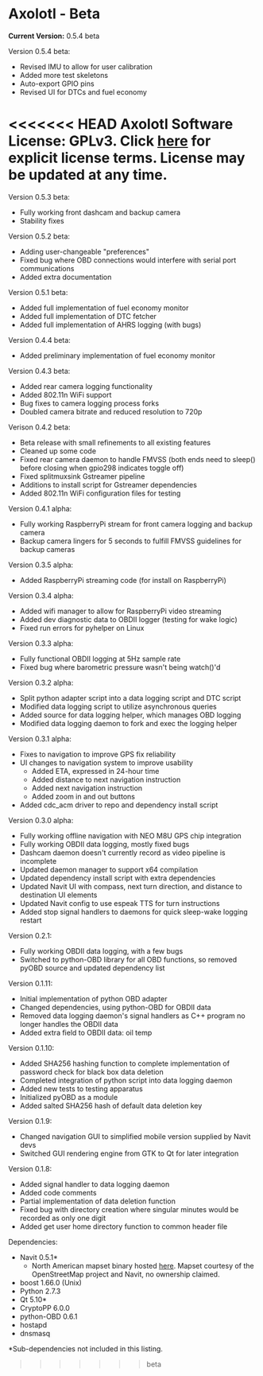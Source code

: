 # Axolotl - Beta
__Current Version:__ 0.5.4 beta

Version 0.5.4 beta:
- Revised IMU to allow for user calibration
- Added more test skeletons
- Auto-export GPIO pins
- Revised UI for DTCs and fuel economy

<<<<<<< HEAD
**Axolotl Software License**: GPLv3. Click [here](https://www.gnu.org/licenses/gpl-3.0.en.html) for explicit license terms. License may be updated at any time.
=======
Version 0.5.3 beta:
- Fully working front dashcam and backup camera
- Stability fixes

Version 0.5.2 beta:
- Adding user-changeable "preferences"
- Fixed bug where OBD connections would interfere with serial port communications
- Added extra documentation

Version 0.5.1 beta:
- Added full implementation of fuel economy monitor
- Added full implementation of DTC fetcher
- Added full implementation of AHRS logging (with bugs)

Version 0.4.4 beta:
- Added preliminary implementation of fuel economy monitor

Version 0.4.3 beta:
- Added rear camera logging functionality
- Added 802.11n WiFi support
- Bug fixes to camera logging process forks
- Doubled camera bitrate and reduced resolution to 720p

Verison 0.4.2 beta:
- Beta release with small refinements to all existing features
- Cleaned up some code
- Fixed rear camera daemon to handle FMVSS (both ends need to sleep() before closing when gpio298 indicates toggle off)
- Fixed splitmuxsink Gstreamer pipeline
- Additions to install script for Gstreamer dependencies
- Added 802.11n WiFi configuration files for testing

Version 0.4.1 alpha:
- Fully working RaspberryPi stream for front camera logging and backup camera
- Backup camera lingers for 5 seconds to fulfill FMVSS guidelines for backup cameras

Version 0.3.5 alpha:
- Added RaspberryPi streaming code (for install on RaspberryPi)

Version 0.3.4 alpha:
- Added wifi manager to allow for RaspberryPi video streaming
- Added dev diagnostic data to OBDII logger (testing for wake logic)
- Fixed run errors for pyhelper on Linux

Version 0.3.3 alpha:
- Fully functional OBDII logging at 5Hz sample rate
- Fixed bug where barometric pressure wasn't being watch()'d

Version 0.3.2 alpha:
- Split python adapter script into a data logging script and DTC script
- Modified data logging script to utilize asynchronous queries
- Added source for data logging helper, which manages OBD logging
- Modified data logging daemon to fork and exec the logging helper

Version 0.3.1 alpha:
- Fixes to navigation to improve GPS fix reliability
- UI changes to navigation system to improve usability
    - Added ETA, expressed in 24-hour time
    - Added distance to next navigation instruction
    - Added next navigation instruction
    - Added zoom in and out buttons
- Added cdc_acm driver to repo and dependency install script

Version 0.3.0 alpha:
- Fully working offline navigation with NEO M8U GPS chip integration
- Fully working OBDII data logging, mostly fixed bugs
- Dashcam daemon doesn't currently record as video pipeline is incomplete
- Updated daemon manager to support x64 compilation
- Updated dependency install script with extra dependencies
- Updated Navit UI with compass, next turn direction, and distance to destination UI elements
- Updated Navit config to use espeak TTS for turn instructions
- Added stop signal handlers to daemons for quick sleep-wake logging restart

Version 0.2.1:
- Fully working OBDII data logging, with a few bugs
- Switched to python-OBD library for all OBD functions, so removed pyOBD source and updated dependency list

Version 0.1.11:
- Initial implementation of python OBD adapter
- Changed dependencies, using python-OBD for OBDII data
- Removed data logging daemon's signal handlers as C++ program no longer handles the OBDII data
- Added extra field to OBDII data: oil temp

Version 0.1.10:
- Added SHA256 hashing function to complete implementation of password check for black box data deletion
- Completed integration of python script into data logging daemon
- Added new tests to testing apparatus
- Initialized pyOBD as a module
- Added salted SHA256 hash of default data deletion key

Version 0.1.9:
- Changed navigation GUI to simplified mobile version supplied by Navit devs
- Switched GUI rendering engine from GTK to Qt for later integration

Version 0.1.8:
- Added signal handler to data logging daemon
- Added code comments
- Partial implementation of data deletion function
- Fixed bug with directory creation where singular minutes would be recorded as only one digit
- Added get user home directory function to common header file

Dependencies:
- Navit 0.5.1\*
  - North American mapset binary hosted [here](https://drive.google.com/open?id=1UpHisYQQdKC_r3oSZfjjtk_R77760Z-u). Mapset courtesy of the OpenStreetMap project and Navit, no ownership claimed.
- boost 1.66.0 (Unix)
- Python 2.7.3
- Qt 5.10\*
- CryptoPP 6.0.0
- python-OBD 0.6.1
- hostapd
- dnsmasq

\*Sub-dependencies not included in this listing.
>>>>>>> beta
